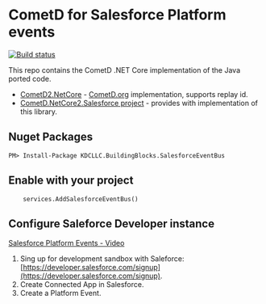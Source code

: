 # CometD for Salesforce Platform events
[![Build status](https://ci.appveyor.com/api/projects/status/95p5gcuv67v7vq7q?svg=true)](https://ci.appveyor.com/project/kdcllc/kdcllc-buildingblocks-salesforceeventbus)

This repo contains the CometD .NET Core implementation of the Java ported code.
- [CometD2.NetCore](https://github.com/kdcllc/CometD.NetCore) - [CometD.org](CometD.org) implementation, supports replay id.
- [CometD.NetCore2.Salesforce project](https://github.com/kdcllc/CometD.NetCore.Salesforce) - provides with implementation of this library.


## Nuget Packages
``` 
PM> Install-Package KDCLLC.BuildingBlocks.SalesforceEventBus 
```
## Enable with your project
```
    services.AddSalesforceEventBus()
```

## Configure Saleforce Developer instance
[Salesforce Platform Events - Video](https://www.youtube.com/watch?v=L6OWyCfQD6U)
1. Sing up for development sandbox with Saleforce: [https://developer.salesforce.com/signup](https://developer.salesforce.com/signup).
2. Create Connected App in Salesforce.
3. Create a Platform Event.

